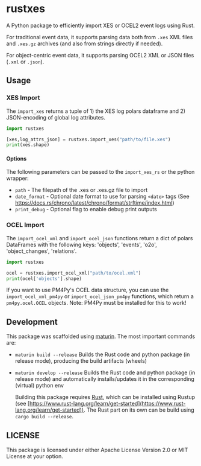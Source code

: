 # rustxes
A Python package to efficiently import XES or OCEL2 event logs using Rust.

For traditional event data, it supports parsing data both from `.xes` XML files and `.xes.gz` archives (and also from strings directly if needed). 

For object-centric event data, it supports parsing OCEL2 XML or JSON files (`.xml` or `.json`).



## Usage
### XES Import

The `import_xes` returns a tuple of 1) the XES log polars dataframe and 2) JSON-encoding of global log attributes.

```python
import rustxes

[xes,log_attrs_json] = rustxes.import_xes("path/to/file.xes")
print(xes.shape)
```

#### Options
The following parameters can be passed to the `import_xes_rs` or the python wrapper:
- `path` - The filepath of the .xes or .xes.gz file to import
- `date_format` - Optional date format to use for parsing `<date>` tags (See https://docs.rs/chrono/latest/chrono/format/strftime/index.html)
- `print_debug` - Optional flag to enable debug print outputs


### OCEL Import
The `import_ocel_xml` and `import_ocel_json` functions return a dict of polars DataFrames with the following keys: 'objects', 'events', 'o2o', 'object_changes', 'relations'.

```python
import rustxes

ocel = rustxes.import_ocel_xml("path/to/ocel.xml")
print(ocel['objects'].shape)
```
If you want to use PM4Py's OCEL data structure, you can use the `import_ocel_xml_pm4py` or `import_ocel_json_pm4py` functions, which return a `pm4py.ocel.OCEL` objects.
Note: PM4Py must be installed for this to work!


## Development
This package was scaffolded using [maturin](https://www.maturin.rs/).
The most important commands are:
- `maturin build --release` Builds the Rust code and python package (in release mode), producing the build artifacts (wheels)
- `maturin develop --release` Builds the Rust code and python package (in release mode) and automatically installs/updates it in the corresponding (virtual) python env

  Building this package requires [Rust](https://www.rust-lang.org/), which can be installed using Rustup (see [https://www.rust-lang.org/learn/get-started](https://www.rust-lang.org/learn/get-started)).
  The Rust part on its own can be build using `cargo build --release`.


## LICENSE
This package is licensed under either Apache License Version 2.0 or MIT License at your option. 